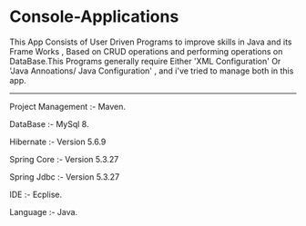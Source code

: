 # Console-Applications
This App Consists of User Driven Programs to improve skills in Java and its Frame Works , Based on CRUD operations and performing operations on DataBase.This Programs generally require Either 'XML Configuration' Or 'Java Annoations/ Java Configuration' , and i've tried to manage both in this app.                                               
___________________________________________________________________________________________________________
Project Management :- Maven.                                                                         

DataBase           :- MySql 8.

Hibernate          :- Version 5.6.9

Spring Core        :- Version 5.3.27

Spring Jdbc        :- Version 5.3.27

IDE                :- Ecplise.

Language           :- Java.
